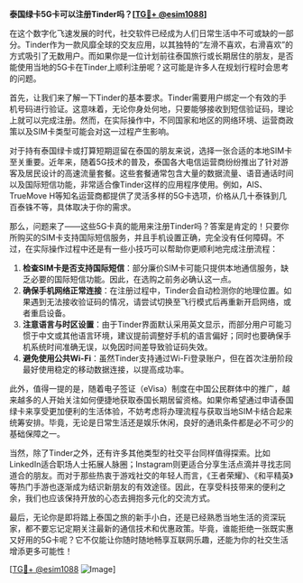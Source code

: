 **泰国绿卡5G卡可以注册Tinder吗？[[TG💪+ @esim1088](https://t.me/s/esim1088)]**

在这个数字化飞速发展的时代，社交软件已经成为人们日常生活中不可或缺的一部分。Tinder作为一款风靡全球的交友应用，以其独特的“左滑不喜欢，右滑喜欢”的方式吸引了无数用户。而如果你是一位计划前往泰国旅行或长期居住的朋友，是否能使用当地的5G卡在Tinder上顺利注册呢？这可能是许多人在规划行程时会思考的问题。

首先，让我们来了解一下Tinder的基本要求。Tinder需要用户绑定一个有效的手机号码进行验证。这意味着，无论你身处何地，只要能够接收到短信验证码，理论上就可以完成注册。然而，在实际操作中，不同国家和地区的网络环境、运营商政策以及SIM卡类型可能会对这一过程产生影响。

对于持有泰国绿卡或打算短期逗留在泰国的朋友来说，选择一张合适的本地SIM卡至关重要。近年来，随着5G技术的普及，泰国各大电信运营商纷纷推出了针对游客及居民设计的高速流量套餐。这些套餐通常包含大量的数据流量、语音通话时间以及国际短信功能，非常适合像Tinder这样的应用程序使用。例如，AIS、TrueMove H等知名运营商都提供了灵活多样的5G卡选项，价格从几十泰铢到几百泰铢不等，具体取决于你的需求。

那么，问题来了——这些5G卡真的能用来注册Tinder吗？答案是肯定的！只要你所购买的SIM卡支持国际短信服务，并且手机设置正确，完全没有任何障碍。不过，在实际操作过程中还是有一些小技巧可以帮助你更顺利地完成注册流程：

1. **检查SIM卡是否支持国际短信**：部分廉价SIM卡可能只提供本地通信服务，缺乏必要的国际短信功能。因此，在选购之前务必确认这一点。
2. **确保手机网络正常连接**：在注册过程中，Tinder会自动检测你的地理位置。如果遇到无法接收验证码的情况，请尝试切换至飞行模式后再重新开启网络，或者重启设备。
3. **注意语言与时区设置**：由于Tinder界面默认采用英文显示，而部分用户可能习惯于中文或其他语言环境，建议提前调整好手机的语言偏好；同时也要确保手机系统时间准确无误，以免因时间差导致验证码失效。
4. **避免使用公共Wi-Fi**：虽然Tinder支持通过Wi-Fi登录账户，但在首次注册阶段最好使用稳定的移动数据连接，以提高成功率。

此外，值得一提的是，随着电子签证（eVisa）制度在中国公民群体中的推广，越来越多的人开始关注如何便捷地获取泰国长期居留资格。如果你希望通过申请泰国绿卡来享受更加便利的生活体验，不妨考虑将办理流程与获取当地SIM卡结合起来统筹安排。毕竟，无论是日常生活还是娱乐休闲，良好的通讯条件都是必不可少的基础保障之一。

当然，除了Tinder之外，还有许多其他类型的社交平台同样值得探索。比如LinkedIn适合职场人士拓展人脉圈；Instagram则更适合分享生活点滴并寻找志同道合的朋友。而对于那些热衷于游戏社交的年轻人而言，《王者荣耀》、《和平精英》等热门手游也逐渐成为结识新朋友的有效途径。因此，在享受科技带来的便利之余，我们也应该保持开放的心态去拥抱多元化的交流方式。

最后，无论你是即将踏上泰国之旅的新手小白，还是已经熟悉当地生活的资深玩家，都不要忘记定期关注最新的通信技术和优惠政策。毕竟，谁能拒绝一张既实惠又好用的5G卡呢？它不仅能让你随时随地畅享互联网乐趣，还能为你的社交生活增添更多可能性！

[[TG💪+ @esim1088](https://t.me/s/esim1088) ![Image](https://i.postimg.cc/4NQfJmqS/Snipaste-2025-05-13-00-14-12.png)]